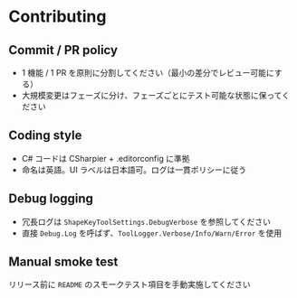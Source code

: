 # Contributing

## Commit / PR policy

- 1 機能 / 1 PR を原則に分割してください（最小の差分でレビュー可能にする）
- 大規模変更はフェーズに分け、フェーズごとにテスト可能な状態に保ってください

## Coding style

- C# コードは CSharpier + .editorconfig に準拠
- 命名は英語。UI ラベルは日本語可。ログは一貫ポリシーに従う

## Debug logging

- 冗長ログは `ShapeKeyToolSettings.DebugVerbose` を参照してください
- 直接 `Debug.Log` を呼ばず、`ToolLogger.Verbose/Info/Warn/Error` を使用

## Manual smoke test

リリース前に `README` のスモークテスト項目を手動実施してください



